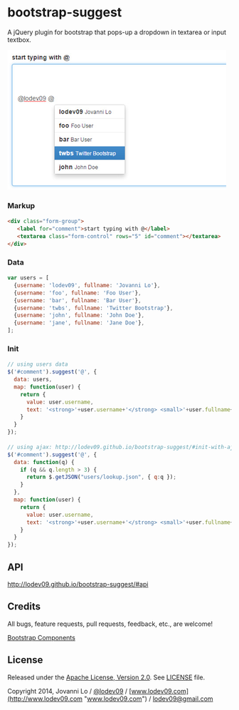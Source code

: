 bootstrap-suggest
============================
A jQuery plugin for bootstrap that pops-up a dropdown in textarea or input textbox.

![demo](demo.jpg "demo")

### Markup
```html
<div class="form-group">
   <label for="comment">start typing with @</label>
   <textarea class="form-control" rows="5" id="comment"></textarea>
</div>
```

### Data
```javascript
var users = [
  {username: 'lodev09', fullname: 'Jovanni Lo'},
  {username: 'foo', fullname: 'Foo User'},
  {username: 'bar', fullname: 'Bar User'},
  {username: 'twbs', fullname: 'Twitter Bootstrap'},
  {username: 'john', fullname: 'John Doe'},
  {username: 'jane', fullname: 'Jane Doe'},
];
```

### Init
```javascript
// using users data
$('#comment').suggest('@', {
  data: users,
  map: function(user) {
    return {
      value: user.username,
      text: '<strong>'+user.username+'</strong> <small>'+user.fullname+'</small>'
    }
  }
});

// using ajax: http://lodev09.github.io/bootstrap-suggest/#init-with-ajax-
$('#comment').suggest('@', {
  data: function(q) {
    if (q && q.length > 3) {
      return $.getJSON("users/lookup.json", { q:q });
    }
  },
  map: function(user) {
    return {
      value: user.username,
      text: '<strong>'+user.username+'</strong> <small>'+user.fullname+'</small>'
    }
  }
});
```

## API
http://lodev09.github.io/bootstrap-suggest/#api

## Credits
All bugs, feature requests, pull requests, feedback, etc., are welcome!

[Bootstrap Components](http://getbootstrap.com/components/)

## License
Released under the [Apache License, Version 2.0](http://opensource.org/licenses/Apache-2.0).
See [LICENSE](LICENSE) file.

Copyright 2014, Jovanni Lo / [@lodev09](http://twitter.com/lodev09) / [www.lodev09.com](http://www.lodev09.com "www.lodev09.com") / [lodev09@gmail.com](mailto:lodev09@gmail.com)

